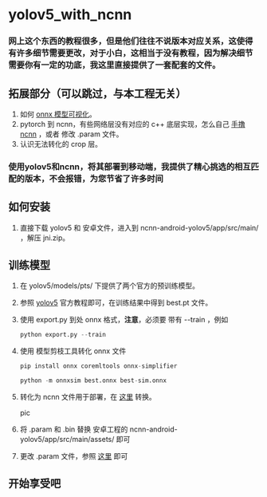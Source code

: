 # yolov5_with_ncnn



### 网上这个东西的教程很多，但是他们往往不说版本对应关系，这使得有许多细节需要更改，对于小白，这相当于没有教程，因为解决细节需要你有一定的功底，我这里直接提供了一套配套的文件。



## 拓展部分（可以跳过，与本工程无关）

1. 如何 [onnx 模型可视化](https://netron.app/)。
2. pytorch 到 ncnn，有些网络层没有对应的 c++ 底层实现，怎么自己 [手撸 ncnn](https://zhuanlan.zhihu.com/p/275989233?utm_source=qq) ，或者 修改 .param 文件。
3. 认识无法转化的 crop 层。



### 使用yolov5和ncnn，将其部署到移动端，我提供了精心挑选的相互匹配的版本，不会报错，为您节省了许多时间



## 如何安装

1. 直接下载 yolov5 和 安卓文件，进入到 ncnn-android-yolov5/app/src/main/ ，解压 jni.zip。



## 训练模型

1. 在 yolov5/models/pts/ 下提供了两个官方的预训练模型。

2. 参照 [yolov5](https://github.com/ultralytics/yolov5) 官方教程即可，在训练结果中得到 best.pt 文件。

3. 使用 export.py 到处 onnx 格式，**注意**，必须要 带有 --train ，例如

   ```python
   python export.py --train
   ```

3. 使用 模型剪枝工具转化 onnx 文件

   ```python
   pip install onnx coremltools onnx-simplifier
   
   python -m onnxsim best.onnx best-sim.onnx
   ```

4. 转化为 ncnn 文件用于部署，在 [这里](https://convertmodel.com/) 转换。

   pic

5. 将 .param 和 .bin 替换 安卓工程的 ncnn-android-yolov5/app/src/main/assets/ 即可

6. 更改  .param 文件，参照 [这里](https://blog.csdn.net/angelsweet/article/details/124625456) 即可



## 开始享受吧